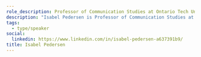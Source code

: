 ```yaml
---
role_description: Professor of Communication Studies at Ontario Tech University
description: "Isabel Pedersen is Professor of Communication Studies at Ontario Tech University and co-author of two recent books, Writing Futures: Collaborative, Algorithmic, Autonomous (2021) and Augmentation Technologies and Artificial Intelligence in Technical Communication: Designing Ethical Futures (2023)."
tags:
  - type/speaker
social:
  linkedin: https://www.linkedin.com/in/isabel-pedersen-a637391b9/
title: Isabel Pedersen
---
```

